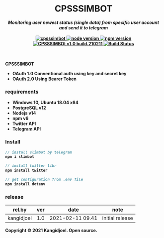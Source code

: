 <div align="center">
<h1><b>CPSSSIMBOT</h1>
  <i>Monitoring user newest status (single data) from specific user account and send it to telegram</i>
<br/><br/>

<a href="blank" title="CPSSSIMBOT">
   <img src="https://img.shields.io/badge/cpsssimbot-2021-blue" alt="cpsssimbot">
</a>
<a href="blank" title="Node Version">
   <img src="https://img.shields.io/badge/node-v14.15.4-green" alt="node version">
</a>
<a href="blank" title="NPM Version">
   <img src="https://img.shields.io/badge/npm-6.14.10-green" alt="npm version">
</a>
<!-- <a href="blank" title="PostgreSQL Version">
   <img src="https://img.shields.io/badge/postgreSQL-v12.5-green" alt="postgresql version">
</a> -->
<a href="blank" title="CPSSSIMBOT">
   <img src="https://img.shields.io/badge/version-1.0 build.210211-orange" alt="CPSSSIMBOt v1.0 build.210211">
</a>
<a href="blank" title="CPSSSIMBOT Tests">
  <img src="https://img.shields.io/badge/build-passing-green" alt="Build Status"/>
</a>
<br/>
<br/>
<br/>
</div>


CPSSSIMBOT

- OAuth 1.0 Conventional auth using key and secret key
- OAuth 2.0 Using Bearer Token

### requirements
- Windows 10, Ubuntu 18.04 x64
- PostgreSQL v12
- Nodejs v14
- npm v6
- Twitter API
- Telegram API

### Install
```javascript
// install slimbot by telegram
npm i slimbot 
```
```javascript
// install twitter libr
npm install twitter 
```
```javascript
// get configuration from .env file
npm install dotenv 
```


### release

rel.by | ver | date | note
--- | --- | --- | ---
kangidjoel | 1.0 | 2021-02-11 09.41 | initial release 


Copyright © 2021 Kangidjoel. Open source.


